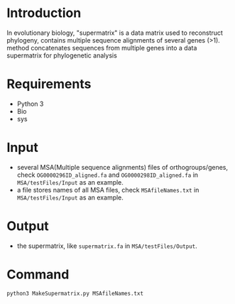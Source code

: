 # Introduction
In evolutionary biology, "supermatrix" is a data matrix used to reconstruct phylogeny, contains multiple sequence alignments of several genes (>1). method concatenates sequences from multiple genes into a data supermatrix for phylogenetic analysis
# Requirements
 - Python 3
 - Bio
 - sys
# Input
 - several MSA(Multiple sequence alignments) files of orthogroups/genes, check `OG0000296ID_aligned.fa` and `OG0000298ID_aligned.fa` in `MSA/testFiles/Input` as an example.
- a file stores names of all MSA files, check `MSAfileNames.txt` in `MSA/testFiles/Input` as an example.
# Output
 - the supermatrix, like `supermatrix.fa` in `MSA/testFiles/Output`.
# Command
```python
python3 MakeSupermatrix.py MSAfileNames.txt
```
<!--stackedit_data:
eyJoaXN0b3J5IjpbLTYyMTM3ODIzMywtNDY0NTc1MDUyLC0xMT
I4NDg4NDQyXX0=
-->